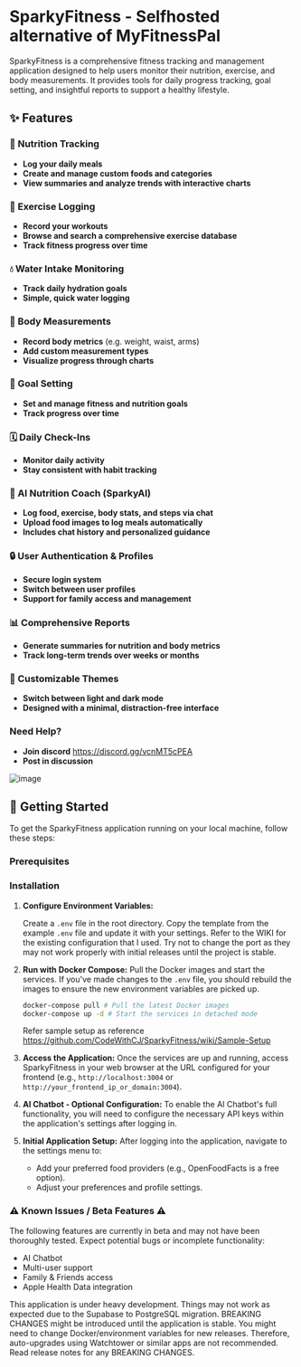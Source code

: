 # SparkyFitness - Selfhosted alternative of MyFitnessPal

SparkyFitness is a comprehensive fitness tracking and management application designed to help users monitor their nutrition, exercise, and body measurements. It provides tools for daily progress tracking, goal setting, and insightful reports to support a healthy lifestyle.


## ✨ Features

### 🍎 Nutrition Tracking

* **Log your daily meals**
* **Create and manage custom foods and categories**
* **View summaries and analyze trends with interactive charts**

### 💪 Exercise Logging

* **Record your workouts**
* **Browse and search a comprehensive exercise database**
* **Track fitness progress over time**

### 💧 Water Intake Monitoring

* **Track daily hydration goals**
* **Simple, quick water logging**

### 📏 Body Measurements

* **Record body metrics** (e.g. weight, waist, arms)
* **Add custom measurement types**
* **Visualize progress through charts**

### 🎯 Goal Setting

* **Set and manage fitness and nutrition goals**
* **Track progress over time**

### 🗓️ Daily Check-Ins

* **Monitor daily activity**
* **Stay consistent with habit tracking**

### 🤖 AI Nutrition Coach (SparkyAI)

* **Log food, exercise, body stats, and steps via chat**
* **Upload food images to log meals automatically**
* **Includes chat history and personalized guidance**

### 🔒 User Authentication & Profiles

* **Secure login system**
* **Switch between user profiles**
* **Support for family access and management**

### 📊 Comprehensive Reports

* **Generate summaries for nutrition and body metrics**
* **Track long-term trends over weeks or months**

### 🎨 Customizable Themes

* **Switch between light and dark mode**
* **Designed with a minimal, distraction-free interface**

### Need Help?
* **Join discord**
  https://discord.gg/vcnMT5cPEA
* **Post in discussion**


![image](https://github.com/user-attachments/assets/ccc7f34e-a663-405f-a4d4-a9888c3197bc)


## 🚀 Getting Started

To get the SparkyFitness application running on your local machine, follow these steps:

### Prerequisites

### Installation

1.  **Configure Environment Variables:**

    Create a `.env` file in the root directory. Copy the template from the example `.env` file and update it with your settings. Refer to the WIKI for the existing configuration that I used. Try not to change the port as they may not work properly with initial releases until the project is stable.
    

2.  **Run with Docker Compose:**
    Pull the Docker images and start the services. If you've made changes to the `.env` file, you should rebuild the images to ensure the new environment variables are picked up.
    ```sh
    docker-compose pull # Pull the latest Docker images
    docker-compose up -d # Start the services in detached mode
    ```
    Refer sample setup as reference
    https://github.com/CodeWithCJ/SparkyFitness/wiki/Sample-Setup

3.  **Access the Application:**
    Once the services are up and running, access SparkyFitness in your web browser at the URL configured for your frontend (e.g., `http://localhost:3004` or `http://your_frontend_ip_or_domain:3004`).

4.  **AI Chatbot - Optional Configuration:**
    To enable the AI Chatbot's full functionality, you will need to configure the necessary API keys within the application's settings after logging in.
  
5.  **Initial Application Setup:**
    After logging into the application, navigate to the settings menu to:
    *   Add your preferred food providers (e.g., OpenFoodFacts is a free option).
    *   Adjust your preferences and profile settings.

### ⚠️ Known Issues / Beta Features ⚠️

The following features are currently in beta and may not have been thoroughly tested. Expect potential bugs or incomplete functionality:

*   AI Chatbot
*   Multi-user support
*   Family & Friends access
*   Apple Health Data integration

This application is under heavy development. Things may not work as expected due to the Supabase to PostgreSQL migration. BREAKING CHANGES might be introduced until the application is stable.
You might need to change Docker/environment variables for new releases. Therefore, auto-upgrades using Watchtower or similar apps are not recommended. Read release notes for any BREAKING CHANGES.


